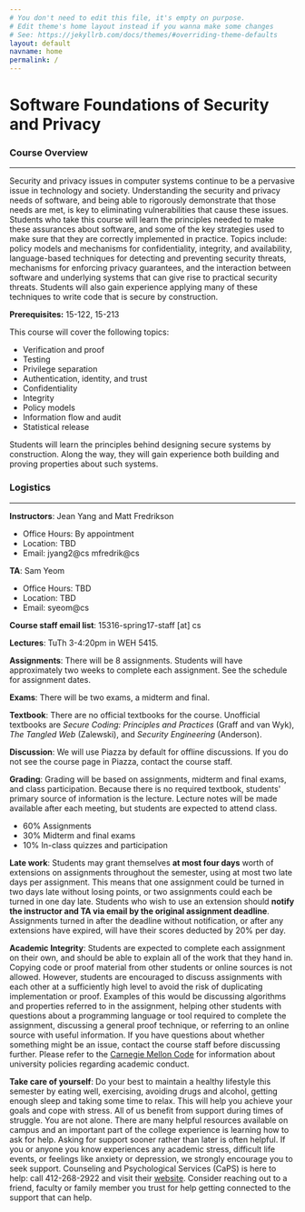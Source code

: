```yaml
---
# You don't need to edit this file, it's empty on purpose.
# Edit theme's home layout instead if you wanna make some changes
# See: https://jekyllrb.com/docs/themes/#overriding-theme-defaults
layout: default
navname: home
permalink: /
---
```


# Software Foundations of Security and Privacy

### Course Overview

* * *

Security and privacy issues in computer systems continue to be a pervasive issue in technology and society. Understanding the security and privacy needs of software, and being able to rigorously demonstrate that those needs are met, is key to eliminating vulnerabilities that cause these issues. Students who take this course will learn the principles needed to make these assurances about software, and some of the key strategies used to make sure that they are correctly implemented in practice. Topics include: policy models and mechanisms for confidentiality, integrity, and availability, language-based techniques for detecting and preventing security threats, mechanisms for enforcing privacy guarantees, and the interaction between software and underlying systems that can give rise to practical security threats. Students will also gain experience applying many of these techniques to write code that is secure by construction.

**Prerequisites:** 15-122, 15-213

This course will cover the following topics:

*   Verification and proof
*   Testing
*   Privilege separation
*   Authentication, identity, and trust
*   Confidentiality
*   Integrity
*   Policy models
*   Information flow and audit
*   Statistical release

Students will learn the principles behind designing secure systems by construction. Along the way, they will gain experience both building and proving properties about such systems.

### Logistics

* * *

**Instructors**: Jean Yang and Matt Fredrikson

*   Office Hours: By appointment
*   Location: TBD
*   Email: jyang2@cs mfredrik@cs

**TA**: Sam Yeom

*   Office Hours: TBD
*   Location: TBD
*   Email: syeom@cs

**Course staff email list**: 15316-spring17-staff [at] cs

**Lectures**: TuTh 3-4:20pm in WEH 5415.

**Assignments**: There will be 8 assignments. Students will have approximately two weeks to complete each assignment. See the schedule for assignment dates.

**Exams**: There will be two exams, a midterm and final.

**Textbook**: There are no official textbooks for the course. Unofficial textbooks are _Secure Coding: Principles and Practices_ (Graff and van Wyk), _The Tangled Web_ (Zalewski), and _Security Engineering_ (Anderson).

**Discussion**: We will use Piazza by default for offline discussions. If you do not see the course page in Piazza, contact the course staff.

**Grading**: Grading will be based on assignments, midterm and final exams, and class participation. Because there is no required textbook, students' primary source of information is the lecture. Lecture notes will be made available after each meeting, but students are expected to attend class.

*   60% Assignments
*   30% Midterm and final exams
*   10% In-class quizzes and participation

**Late work**: Students may grant themselves **at most four days** worth of extensions on assignments throughout the semester, using at most two late days per assignment. This means that one assignment could be turned in two days late without losing points, or two assignments could each be turned in one day late. Students who wish to use an extension should **notify the instructor and TA via email by the original assignment deadline**. Assignments turned in after the deadline without notification, or after any extensions have expired, will have their scores deducted by 20% per day.

**Academic Integrity**: Students are expected to complete each assignment on their own, and should be able to explain all of the work that they hand in. Copying code or proof material from other students or online sources is not allowed. However, students are encouraged to discuss assignments with each other at a sufficiently high level to avoid the risk of duplicating implementation or proof. Examples of this would be discussing algorithms and properties referred to in the assignment, helping other students with questions about a programming language or tool required to complete the assignment, discussing a general proof technique, or referring to an online source with useful information. If you have questions about whether something might be an issue, contact the course staff before discussing further. Please refer to the [Carnegie Mellon Code](http://www.cmu.edu/academic-integrity/index.html) for information about university policies regarding academic conduct.

**Take care of yourself**: Do your best to maintain a healthy lifestyle this semester by eating well, exercising, avoiding drugs and alcohol, getting enough sleep and taking some time to relax. This will help you achieve your goals and cope with stress. All of us benefit from support during times of struggle. You are not alone. There are many helpful resources available on campus and an important part of the college experience is learning how to ask for help. Asking for support sooner rather than later is often helpful. If you or anyone you know experiences any academic stress, difficult life events, or feelings like anxiety or depression, we strongly encourage you to seek support. Counseling and Psychological Services (CaPS) is here to help: call 412-268-2922 and visit their [website](http://www.cmu.edu/counseling/). Consider reaching out to a friend, faculty or family member you trust for help getting connected to the support that can help.
